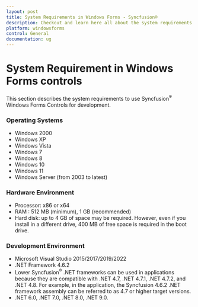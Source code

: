 ```yaml
---
layout: post
title: System Requirements in Windows Forms - Syncfusion®
description: Checkout and learn here all about the system requirements needed to use Syncfusion® Windows Forms Components.
platform: windowsforms
control: General
documentation: ug
---
```



# System Requirement in Windows Forms controls

This section describes the system requirements to use Syncfusion<sup>®</sup> Windows Forms Controls for development.

### Operating Systems

* Windows 2000
* Windows XP
* Windows Vista
* Windows 7
* Windows 8
* Windows 10
* Windows 11
* Windows Server (from 2003 to latest)


### Hardware Environment

* Processor: x86 or x64
* RAM : 512 MB (minimum), 1 GB (recommended)
* Hard disk: up to 4 GB of space may be required. However, even if you install in a different drive, 400 MB of free space is required in the boot drive.

### Development Environment

* Microsoft Visual Studio 2015/2017/2019/2022
* .NET Framework 4.6.2
* Lower Syncfusion<sup>®</sup> .NET frameworks can be used in applications because they are compatible with .NET 4.7, .NET 4.7.1, .NET 4.7.2, and .NET 4.8. For example, in the application, the Syncfusion 4.6.2 .NET framework assembly can be referred to as 4.7 or higher target versions.
* .NET 6.0, .NET 7.0, .NET 8.0, .NET 9.0.

